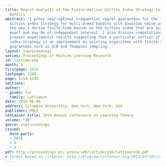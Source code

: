 ```yaml
---
title: Regret Analysis of the Finite-Horizon Gittins Index Strategy for Multi-Armed
  Bandits
abstract: 'I prove near-optimal frequentist regret guarantees for the finite-horizon
  Gittins index strategy for multi-armed bandits with Gaussian noise and prior. Along
  the way I derive finite-time bounds on the Gittins index that are asymptotically
  exact and may be of independent interest. I also discuss computational issues and
  present experimental results suggesting that a particular version of the Gittins
  index strategy is an improvement on existing algorithms with finite-time regret
  guarantees such as UCB and Thompson sampling. '
layout: inproceedings
series: Proceedings of Machine Learning Research
id: lattimore16
month: 0
firstpage: 1214
lastpage: 1245
page: 1214-1245
sections: 
author:
- given: Tor
  family: Lattimore
date: 2016-06-06
address: Columbia University, New York, New York, USA
publisher: PMLR
container-title: 29th Annual Conference on Learning Theory
volume: '49'
genre: inproceedings
issued:
  date-parts:
  - 2016
  - 6
  - 6
pdf: http://proceedings.mlr.press/v49/lattimore16/lattimore16.pdf
# Format based on citeproc: http://blog.martinfenner.org/2013/07/30/citeproc-yaml-for-bibliographies/
---
```

